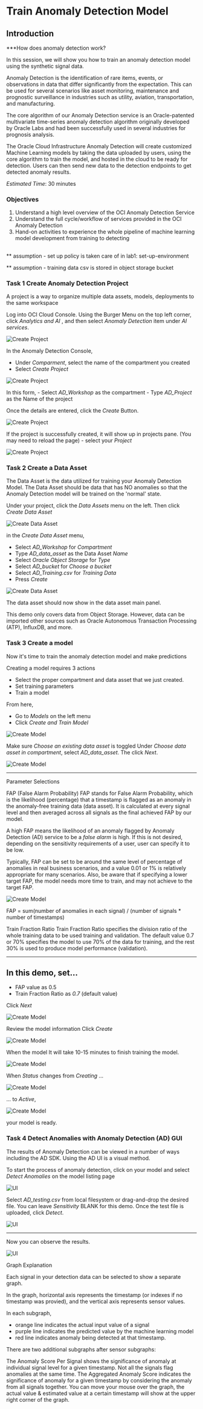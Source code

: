 # Train Anomaly Detection Model

## Introduction


***How does anomaly detection work? 

In this session, we will show you how to train an anomaly detection model using the synthetic signal data.

Anomaly Detection is the identification of rare items, events, or observations in data that differ significantly from the expectation. This can be used for several scenarios like asset monitoring, maintenance and prognostic surveillance in industries such as utility, aviation, transportation, and manufacturing.

The core algorithm of our Anomaly Detection service is an Oracle-patented multivariate time-series anomaly detection algorithm originally developed by Oracle Labs and had been successfully used in several industries for prognosis analysis.

The Oracle Cloud Infrastructure Anomaly Detection will create customized Machine Learning models by taking the data uploaded by users, using the core algorithm to train the model, and hosted in the cloud to be ready for detection. Users can then send new data to the detection endpoints to get detected anomaly results.

*Estimated Time*: 30 minutes

### Objectives
1. Understand a high level overview of the OCI Anomaly Detection Service
2. Understand the full cycle/workflow of services provided in the OCI Anomaly Detection
3. Hand-on activities to experience the whole pipeline of machine learning model development from training to detecting
##

** assumption - set up policy is taken care of in lab1: set-up-environment

** assumption - training data csv is stored in object storage bucket

### Task 1 Create Anomaly Detection Project

A project is a way to organize multiple data assets, models, deployments to the same workspace

Log into OCI Cloud Console. Using the Burger Menu on the top left corner, click *Analytics and AI* , and then select *Anomaly Detection* item under *AI services*.

![Create Project](./images/imageCP1.png " ")

In the Anomaly Detection Console,
   - Under *Comparment*, select the name of the compartment you created 
   - Select *Create Project*

![Create Project](./images/imageCP2.png " ")

In this form,
    - Select *AD_Workshop* as the compartment
    - Type *AD_Project* as the Name of the project

Once the details are entered, click the *Create* Button.

![Create Project](./images/imageCP3.png " ")

 If the project is successfully created, it will show up in projects pane. (You may need to reload the page)
    - select your *Project*

![Create Project](./images/imageCP4.png " ")


### Task 2 Create a Data Asset

The Data Asset is the data utilized for training your Anomaly Detection Model. The Data Asset should be data that has NO anomalies so that the Anomaly Detection model will be trained on the 'normal' state. 

Under your project, click the *Data Assets* menu on the left. Then click *Create Data Asset*

![Create Data Asset](./images/imageCDA1.png " ")

in the _Create Data Asset_ menu, 
- Select *AD_Workshop* for _Compartment_
- Type *AD_data_asset* as the Data Asset _Name_
- Select *Oracle Object Storage* for _Type_
- Select *AD_bucket* for _Choose a bucket_ 
- Select *AD_Training.csv* for _Training Data_
- Press *Create*

![Create Data Asset](./images/imageCDA2.png " ")

The data asset should now show in the data asset main panel.

This demo only covers data from Object Storage. However, data can be imported other sources such as Oracle Autonomous Transaction Processing (ATP), InfluxDB, and more. 


### Task 3 Create a model

Now it's time to train the anomaly detection model and make predictions

Creating a model requires 3 actions
- Select the proper compartment and data asset that we just created.
- Set training parameters
- Train a model

From here, 
- Go to _Models_ on the left menu
- Click _Create and Train Model_

![Create Model](./images/imageCM1.png " ")

Make sure _Choose an existing data asset_ is toggled
Under _Choose data asset in compartment_, select *AD_data_asset*. The click _Next_. 

![Create Model](./images/imageCM2.png " ")

_________________________________________________________________

Parameter Selections

FAP (False Alarm Probability)
FAP stands for False Alarm Probability, which is the likelihood (percentage) that a timestamp is flagged as an anomaly in the anomaly-free training data (data asset). It is calculated at every signal level and then averaged across all signals as the final achieved FAP by our model.

A high FAP means the likelihood of an anomaly flagged by Anomaly Detection (AD) service to be a _false alarm_ is high. If this is not desired, depending on the sensitivity requirements of a user, user can specify it to be low.

Typically, FAP can be set to be around the same level of percentage of anomalies in real business scenarios, and a value 0.01 or 1% is relatively appropriate for many scenarios. Also, be aware that if specifying a lower target FAP, the model needs more time to train, and may not achieve to the target FAP.

![Create Model](./images/FAP_Formula.png " ")

FAP = sum(number of anomalies in each signal) / (number of signals * number of timestamps)

Train Fraction Ratio
Train Fraction Ratio specifies the division ratio of the whole training data to be used training and validation. The default value 0.7 or 70% specifies the model to use 70% of the data for training, and the rest 30% is used to produce model performance (validation).

_________________________________________________________________


In this demo, set...
- 
- FAP value as 0.5
- Train Fraction Ratio as *0.7* (default value)

Click _Next_ 

![Create Model](./images/imageCM3.png " ")

Review the model information
Click _Create_

![Create Model](./images/imageCM4.png " ")

When the model It will take 10-15 minutes to finish training the model. 

![Create Model](./images/imageCM5.png " ")

When _Status_ changes from _Creating_ ...

![Create Model](./images/imageCM6.png " ")

 ... to _Active_,

![Create Model](./images/imageCM7.PNG " ")

your model is ready.

### Task 4 Detect Anomalies with Anomaly Detection (AD) GUI

The results of Anomaly Detection can be viewed in a number of ways including the AD SDK. Using the AD UI is a visual method.

To start the process of anomaly detection, click on your model and select _Detect Anomalies_ on the model listing page

![UI](./images/imageUI1.png " ")

Select *AD_testing.csv* from local filesystem or drag-and-drop the desired file.
You can leave _Sensitivity_ BLANK for this demo. 
Once the test file is uploaded, click _Detect_.  

![UI](./images/imageUI2.png " ")



_____________________________________

Now you can observe the results. 

![UI](./images/imageUI3.png " ")

Graph Explanation

Each signal in your detection data can be selected to show a separate graph.

In the graph, horizontal axis represents the timestamp (or indexes if no timestamp was provied), and the vertical axis represents sensor values.

In each subgraph, 
- orange line indicates the actual input value of a signal
- purple line indicates the predicted value by the machine learning model
- red line indicates anomaly being detected at that timestamp.

There are two additional subgraphs after sensor subgraphs:

The Anomaly Score Per Signal shows the significance of anomaly at individual signal level for a given timestamp. Not all the signals flag anomalies at the same time.
The Aggregated Anomaly Score indicates the significance of anomaly for a given timestamp by considering the anomaly from all signals together.
You can move your mouse over the graph, the actual value & estimated value at a certain timestamp will show at the upper right corner of the graph.



